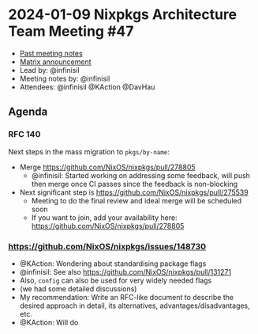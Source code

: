 # 2024-01-09 Nixpkgs Architecture Team Meeting #47
- [Past meeting notes](https://github.com/nixpkgs-architecture/meetings)
- [Matrix announcement](https://matrix.to/#/!djTaTBQyWEPRQxrPTb:nixos.org/$WySBLhQTYoQww1vpEuEx5huCpJQbeQdYMl3LJHnyQHQ?via=nixos.org&via=matrix.org&via=nixos.dev)
- Lead by: @infinisil
- Meeting notes by: @infinisil
- Attendees: @infinisil @KAction @DavHau

## Agenda

### RFC 140

Next steps in the mass migration to `pkgs/by-name`:
- Merge https://github.com/NixOS/nixpkgs/pull/278805
  - @infinisil: Started working on addressing some feedback, will push then merge once CI passes since the feedback is non-blocking
- Next significant step is https://github.com/NixOS/nixpkgs/pull/275539
  - Meeting to do the final review and ideal merge will be scheduled soon
  - If you want to join, add your availability here: https://github.com/NixOS/nixpkgs/pull/278805

### https://github.com/NixOS/nixpkgs/issues/148730

- @KAction: Wondering about standardising package flags
- @infinisil: See also https://github.com/NixOS/nixpkgs/pull/131271
- Also, `config` can also be used for very widely needed flags
- (we had some detailed discussions)
- My recommendation: Write an RFC-like document to describe the desired approach in detail, its alternatives, advantages/disadvantages, etc.
- @KAction: Will do
